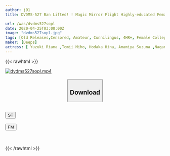 ```yaml
---
author: j91
title: DVDMS-527 Ban Lifted! ! Magic Mirror Flight Highly-educated Female College Student Attending One Of The Prestigious Universities In Tokyo Muramurae Oma Co ○ Immediately Cunniling Edition Oma Oko Which Is Not Washed Is Suddenly Licked And Shameful Intelli JD Wants A Big Dick !

url: /was/dvdms527sopl
date: 2020-04-25T03:00:00Z
image: "dvdms527sopl.jpg"
tags: [Old Releases,Censored, Amateur, Cunnilingus, 4HR+, Female College Student, Huge Cock	]
maker: [Deeps]
actress: [ Yuzuki Riana ,Tomii Miho, Hodaka Hina, Amamiya Suzuna ,Nagano Sayaka, Hatsushima Ui, Hoshino Mio ]
---
```



{{< rawhtml >}}

<div class="video" data-videoid="BLdd3qamVKfG4Q">
    <a href="javascript:;">
        <img src="/was/dvdms527sopl/dvdms527sopl.jpg" width="WIDTH" height="HEIGHT" alt="dvdms527sopl.mp4" loading="lazy">
    </a>
</div>

<script type="text/javascript" src="https://j91.asia/asset/on-demand-st.js"></script>

<br>
  <link rel="stylesheet" href="https://j91.asia/asset/bs5.css">
  
  <center>
  <button class="btn btn-primary" type="button" data-bs-toggle="collapse" data-bs-target=".multi-collapse" aria-expanded="false" aria-controls="multiCollapseExample1 multiCollapseExample2"><h2>Download</h2></button></center>
</p>
<div class="row">
  <div class="col">
    <div class="collapse multi-collapse" id="multiCollapseExample1">
      <div class="card card-body">
	      	      <br>
<div class="buttons">  
<a href="https://streamtape.to/v/BLdd3qamVKfG4Q" target="_blank"><button class="btn-hover color-3"><i class="fa fa-download"></i> ST</button></a></div>
    </div>
  </div>
</div>
  <div class="col">
    <div class="collapse multi-collapse" id="multiCollapseExample2">
      <div class="card card-body">
	      <br>
<div class="buttons">
    <a href="https://filemoon.sx/d/8ue2h7uc5100" target="_blank"><button class="btn-hover color-8"><i class="fa fa-download"></i> FM</button></a></div>
<br><br>
      </div>
    </div>
  </div>
</div>

{{< /rawhtml >}}